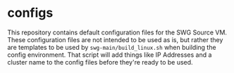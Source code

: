 # configs
This repository contains default configuration files for the SWG Source VM. These configuration files are not intended to be used as is, but rather they are templates to be used by `swg-main/build_linux.sh` when building the config environment. That script will add things like IP Addresses and a cluster name to the config files before they're ready to be used.
